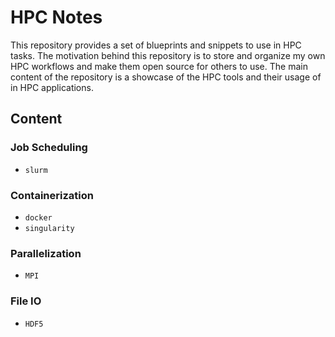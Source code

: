 # HPC Notes
This repository provides a set of blueprints and snippets to use in HPC tasks. The motivation behind this repository is to store and organize my own HPC workflows and make them open source for others to use. The main content of the repository is a showcase of the HPC tools and their usage of in HPC applications.

## Content
### Job Scheduling
* `slurm`

### Containerization
* `docker`
* `singularity`

### Parallelization
* `MPI`

### File IO
* `HDF5`